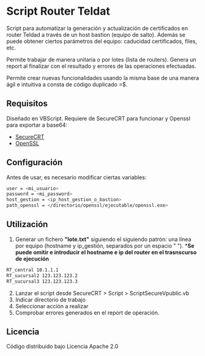 # Script Router Teldat

Script para automatizar la generación y actualización de certificados en router Teldad a través de un host bastion (equipo de salto). Además se puede obtener ciertos parámetros del equipo: caducidad certificados, files, etc.

Permite trabajar de manera unitaria o por lotes (lista de routers). Genera un report al finalizar con el resultado y errores de las operaciones efectuadas. 

Permite crear nuevas funcionalidades usando la misma base de una manera ágil e intuitiva a consta de código duplicado =$.

## Requisitos

Diseñado en VBScript. Requiere de SecureCRT para funcionar y Openssl para exportar a base64:

- [ SecureCRT ](https://www.vandyke.com/products/securecrt/)
- [ OpenSSL ](https://slproweb.com/products/Win32OpenSSL.html)

## Configuración

Antes de usar, es necesario modificar ciertas variables: 
```bash
user = <mi_usuario>
password = <mi_password>
host_gestion = <ip_host_gestion_o_bastion>
path_openssl = </directorio/openssl/ejecutable/openssl.exe>
```

## Utilización

1. Generar un fichero **"lote.txt"** siguiendo el siguiendo patrón: una línea por equipo (hostname y ip_gestión, separados por un espacio " "). ***Se puede omitir e introducir el hostname e ip del router en el trasnscurso de ejecución** 
```bash
RT_central 10.1.1.1
RT_sucursal2 123.123.123.2
RT_sucursal3 123.123.123.3
```
2. Lanzar el script desde SecureCRT > Script > ScriptSecureVpublic.vb
3. Indicar directorio de trabajo
4. Seleccionar acción a realizar 
5. Comprobar errores generados en el report de operación.

## Licencia

Código distribuido bajo Licencia Apache 2.0
